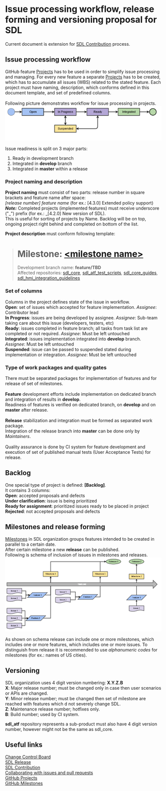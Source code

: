 # Issue processing workflow, release forming and versioning proposal for SDL

Current document is extension for [SDL Contribution][SDLContribution] process.

## Issue processing workflow
GitHub feature [Projects][GitHubProjects] has to be used in order to simplify issue processing and managing. For every new feature a separate [Projects][GitHubProjects] has to be created, which has to accumulate all issues (WBS) related to the stated feature. Each project must have naming, description, which conforms defined in this document template, and set of predefined columns. <br>
<br>Following picture demonstrates workflow for issue processing in projects. <br>
![Issue workflow](https://github.com/mghiumiusliu/sdl_core_guides/blob/lifecycle/docs/Lifecycle/assets/linear-workflow-for-github-issue.png)

Issue readiness is split on 3 major parts: <br>
1. Ready in development branch <br>
2. Integrated in **develop** branch <br>
3. Integrated in **master** within a release <br>

### Project naming and description
**Project naming** must consist of two parts: release number in square brackets and feature name after space:<br>
_[release number] feature name_ (for ex.: [4.3.0] Extended policy support)<br>
_**Note:**_ Completed projects (implemented features) must receive underscore ("\_") prefix (for ex.: _[4.2.0] New version of SDL).<br>
This is useful for sorting of projects by Name. Backlog will be on top, ongoing project right behind and completed on bottom of the list.

**Project description** must conform following template:
> # Milestone: [\<milestone name\>](https://github.com/smartdevicelink/sdl_core/milestone/TBD)
> Development branch name: **feature/TBD** <br>
> Affected repositories: [sdl_core](https://github.com/smartdevicelink/sdl_core/tree/feature/TBD), [sdl_atf_test_scripts](https://github.com/smartdevicelink/sdl_atf_test_scripts/tree/feature/TBD), [sdl_core_guides](https://github.com/smartdevicelink/sdl_core_guides/tree/feature/TBD), [sdl_hmi_integration_guidelines](https://github.com/smartdevicelink/sdl_hmi_integration_guidelines/tree/feature/TBD) <br>

### Set of columns
Columns in the project defines state of the issue in workflow. <br>
**Open**: set of issues which accepted for feature implementation. _Assignee_: Contributor lead <br>
**In Progress**: issues are being developed by assignee. _Assignee_: Sub-team taking care about this issue (developers, testers, etc) <br>
**Ready**: issues completed in feature branch; all tasks from task list are completed or not required.  _Assignee_: Must be left untouched <br>
**Integrated**: issues implementation integrated into **develop** branch. _Assignee_: Must be left untouched <br>
**Suspended**: issue can be passed to suspended stated during implementation or integration. _Assignee_: Must be left untouched <br>

### Type of work packages and quality gates
There must be separated packages for implementation of features and for release of set of milestones. <br>
<br>
**Feature** development efforts include implementation on dedicated branch and integration of results in **develop**. <br>
Readiness of features is verified on dedicated branch, on **develop** and on **master** after release. <br>
<br>
**Release** stabilization and integration must be formed as separated work package.<br>
Integration of the release branch into **master** can be done only by _Maintainers_.<br>
<br>
Quality assurance is done by CI system for feature development and execution of set of published manual tests (User Acceptance Tests) for release.

## Backlog
One special type of project is defined: **[Backlog]**. <br>
It contains 3 columns: <br>
**Open**: accepted proposals and defects <br>
**Under clarification**: issue is being prioritized <br>
**Ready for assignment**: prioritized issues ready to be placed in project <br>
**Rejected**: not accepted proposals and defects <br>

## Milestones and release forming
[Milestones][GitHubMilestone] in SDL organization groups features intended to be created in parallel to a certain date. <br>
After certain milestone a new **release** can be published. <br>
Following is schema of inclusion of issues in milestones and releases. <br>
![Issue inclusion schema](https://github.com/mghiumiusliu/sdl_core_guides/blob/lifecycle/docs/Lifecycle/assets/issue-inclusion-schema.png)

As shown on schema release can include one or more milestones, which includes one or more features, which includes one or more issues. To distinguish from release it is recommended to use _alphanumeric codes_ for milestones (for eх.: names of US cities).

## Versioning
SDL organization uses 4 digit version numbering: **X.Y.Z.B** <br>
**X**: Major release number; must be changed only in case then user scenarios or APIs are changed. <br>
**Y**: Minor release number; must be changed then set of milestone are reached with features which d not severely change SDL. <br>
**Z**: Maintenance release number; hotfixes only. <br>
**B**: Build number; used by CI system. <br>

**sdl_atf** repository represents a sub-product must also have 4 digit version number, however might not be the same as sdl_core. <br>

## **Useful links**
[Change Control Board][CCB-LINK]<br>
[SDL Release][SDL-REL-LINK]<br>
[SDL Contribution][SDLContribution]<br>
[Collaborating with issues and pull requests][GH-COL-LINK]<br>
[GitHub Projects][GitHubProjects]<br>
[GitHub Milestones][GitHubMilestone]<br>


[SDL-ISSUE-PROCESSING]:https://github.com/mghiumiusliu/sdl_core_guides/blob/lifecycle/docs/Lifecycle/IssueProcessingWorkflow.md "Issue Processing Workflow"
[CCB-LINK]: ChangeControlBoard.md "Change Control Board"
[SDL-REL-LINK]: SDLRelease.md "SDL Release"
[GH-COL-LINK]: https://help.github.com/categories/collaborating-with-issues-and-pull-requests/ "Collaborating with issues and pull requests"
[SDLContribution]:https://github.com/mghiumiusliu/sdl_core_guides/blob/lifecycle/docs/Lifecycle/SDLContribution.md "SDL Contribution"
[GitHubProjects]:https://help.github.com/articles/tracking-the-progress-of-your-work-with-projects/ "GitHub Projects"
[GitHubMilestone]:https://help.github.com/articles/about-milestones/ "GitHub Milestones"
